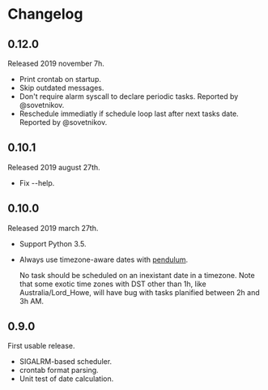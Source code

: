# Changelog


## 0.12.0

Released 2019 november 7h.

- Print crontab on startup.
- Skip outdated messages.
- Don't require alarm syscall to declare periodic tasks. Reported by
  @sovetnikov.
- Reschedule immediatly if schedule loop last after next tasks date. Reported by
  @sovetnikov.


## 0.10.1

Released 2019 august 27th.

- Fix --help.


## 0.10.0

Released 2019 march 27th.

- Support Python 3.5.
- Always use timezone-aware dates with [pendulum](https://pendulum.eustace.io).

  No task should be scheduled on an inexistant date in a timezone. Note that
  some exotic time zones with DST other than 1h, like Australia/Lord_Howe, will
  have bug with tasks planified between 2h and 3h AM.


## 0.9.0

First usable release.

- SIGALRM-based scheduler.
- crontab format parsing.
- Unit test of date calculation.
